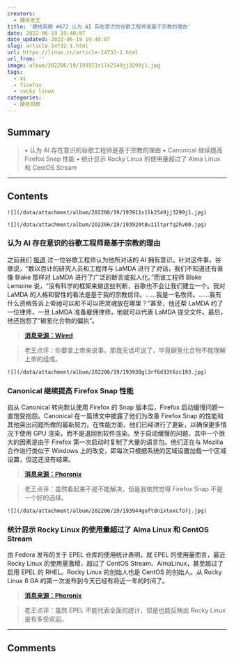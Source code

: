 ```yaml
---
creators:
  - 硬核老王
title: '硬核观察 #672 认为 AI 存在意识的谷歌工程师是基于宗教的理由'
date: 2022-06-19 19:40:07
date_updated: 2022-06-19 19:40:07
slug: article-14732-1.html
url: https://linux.cn/article-14732-1.html
url_from: ''
image: album/202206/19/193911s1lk2549jj3299j1.jpg
tags:
  - ai
  - firefox
  - rocky linux
categories:
  - 硬核观察
---
```


## Summary

> • 认为 AI 存在意识的谷歌工程师是基于宗教的理由 • Canonical 继续提高 Firefox Snap 性能 • 统计显示 Rocky Linux 的使用量超过了 Alma Linux 和 CentOS Stream

***

<!-- more -->

## Contents

`![](/data/attachment/album/202206/19/193911s1lk2549jj3299j1.jpg)`

`![](/data/attachment/album/202206/19/193920t8u11ltprfq2hv00.jpg)`

### 认为 AI 存在意识的谷歌工程师是基于宗教的理由

之前我们 [报道](https://linux.cn/article-14705-1.html) 过一位谷歌工程师认为他所对话的 AI 拥有意识。针对这件事，谷歌说，“数以百计的研究人员和工程师与 LaMDA 进行了对话，我们不知道还有谁像 Blake 那样对 LaMDA 进行了广泛的断言或拟人化。”而该工程师 Blake Lemoine 说，“没有科学的框架来做这些判断，谷歌也不会让我们建立一个。我对 LaMDA 的人格和智性的看法是基于我的宗教信仰。……我是一名牧师。……我有什么资格告诉上帝祂可以和不可以把灵魂放在哪里？”甚至，他还帮 LaMDA 约了一位律师，一旦 LaMDA 准备雇佣律师，他就可以代表 LaMDA 提交文件。最后，他还抱怨了“碳氢化合物的偏执”。

> 
> **[消息来源：Wired](https://www.wired.com/story/blake-lemoine-google-lamda-ai-bigotry/)**
> 
> 
> 

> 
> 老王点评：你要拿上帝来说事，那我无话可说了，毕竟碳氢化合物不能理解上帝的组成。
> 
> 
> 

`![](/data/attachment/album/202206/19/193930gl3rf6d33t6zc193.jpg)`

### Canonical 继续提高 Firefox Snap 性能

自从 Canonical 转向默认使用 Firefox 的 Snap 版本后，Firefox 启动缓慢问题一直饱受抱怨。Canonical 在一篇博文中披露了他们为改善 Firefox Snap 的性能和其他突出问题所做的最新努力。在性能方面，他们已经进行了更新，以确保更多情况下使用 GPU 渲染，而不是退回到软件渲染。至于启动缓慢的问题，其中一个很大的因素是由于 Firefox 第一次启动时复制了大量的语言包。他们正在与 Mozilla 合作进行类似于 Windows 上的改变，即每次只根据系统的区域设置加载一个区域设置，但这还没有结果。

> 
> **[消息来源：Phoronix](https://www.phoronix.com/scan.php?page=news_item&px=Firefox-Snap-Performance-2)**
> 
> 
> 

> 
> 老王点评：虽然看起来不是不能解决，但是我依然觉得 Firefox Snap 不是一个好的选择。
> 
> 
> 

`![](/data/attachment/album/202206/19/193944goftdn1xtoxcfo7j.jpg)`

### 统计显示 Rocky Linux 的使用量超过了 Alma Linux 和 CentOS Stream

由 Fedora 发布的关于 EPEL 仓库的使用统计表明，就 EPEL 的使用量而言，最近 Rocky Linux 的使用量激增，超过了 CentOS Stream、AlmaLinux，甚至超过了启用 EPEL 的 RHEL。Rocky Linux 的创始人也是 CentOS 的创始人。从 Rocky Linux 8 GA 的第一次发布到今天已经有将近一年的时间了。

> 
> **[消息来源：Phoronix](https://www.phoronix.com/scan.php?page=news_item&px=EPEL-Stats-Rocky-Linux-Surge)**
> 
> 
> 

> 
> 老王点评：虽然 EPEL 不能代表全面的统计，但是也能反映出 Rocky Linux 是有多受欢迎。
> 
> 
>

***

## Comments

